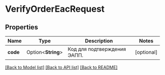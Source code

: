 # VerifyOrderEacRequest

## Properties

Name | Type | Description | Notes
------------ | ------------- | ------------- | -------------
**code** | Option<**String**> | Код для подтверждения ЭАПП. | [optional]

[[Back to Model list]](../README.md#documentation-for-models) [[Back to API list]](../README.md#documentation-for-api-endpoints) [[Back to README]](../README.md)


